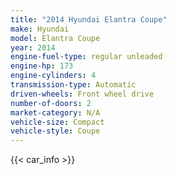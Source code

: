 ```yaml
---
title: "2014 Hyundai Elantra Coupe"
make: Hyundai
model: Elantra Coupe
year: 2014
engine-fuel-type: regular unleaded
engine-hp: 173
engine-cylinders: 4
transmission-type: Automatic
driven-wheels: Front wheel drive
number-of-doors: 2
market-category: N/A
vehicle-size: Compact
vehicle-style: Coupe
---
```


{{< car_info >}}
